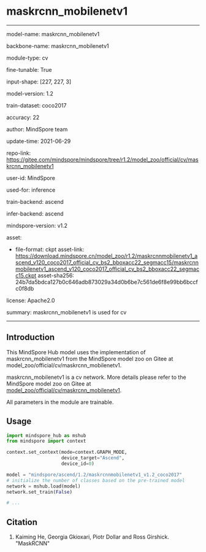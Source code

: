 # maskrcnn_mobilenetv1

---

model-name: maskrcnn_mobilenetv1

backbone-name: maskrcnn_mobilenetv1

module-type: cv

fine-tunable: True

input-shape: [227, 227, 3]

model-version: 1.2

train-dataset: coco2017

accuracy: 22

author: MindSpore team

update-time: 2021-06-29

repo-link: <https://gitee.com/mindspore/mindspore/tree/r1.2/model_zoo/official/cv/maskrcnn_mobilenetv1>

user-id: MindSpore

used-for: inference

train-backend: ascend

infer-backend: ascend

mindspore-version: v1.2

asset:

-
    file-format: ckpt
    asset-link: <https://download.mindspore.cn/model_zoo/r1.2/maskrcnnmobilenetv1_ascend_v120_coco2017_official_cv_bs2_bboxacc22_segmacc15/maskrcnnmobilenetv1_ascend_v120_coco2017_official_cv_bs2_bboxacc22_segmacc15.ckpt>
    asset-sha256: 24b7da5bdca127b0c646adb873029a34d0b6be7c561de6f8e99bb6bccfc0f8db

license: Apache2.0

summary: maskrcnn_mobilenetv1 is used for cv

---

## Introduction

This MindSpore Hub model uses the implementation of maskrcnn_mobilenetv1 from the MindSpore model zoo on Gitee at model_zoo/official/cv/maskrcnn_mobilenetv1.

maskrcnn_mobilenetv1 is a cv network. More details please refer to the MindSpore model zoo on Gitee at [model_zoo/official/cv/maskrcnn_mobilenetv1](https://gitee.com/mindspore/mindspore/blob/r1.2/model_zoo/official/cv/maskrcnn_mobilenetv1/README.md).

All parameters in the module are trainable.

## Usage

```python
import mindspore_hub as mshub
from mindspore import context

context.set_context(mode=context.GRAPH_MODE,
                    device_target="Ascend",
                    device_id=0)

model = "mindspore/ascend/1.2/maskrcnnmobilenetv1_v1.2_coco2017"
# initialize the number of classes based on the pre-trained model
network = mshub.load(model)
network.set_train(False)

# ...
```

## Citation

1. Kaiming He, Georgia Gkioxari, Piotr Dollar and Ross Girshick. "MaskRCNN"
